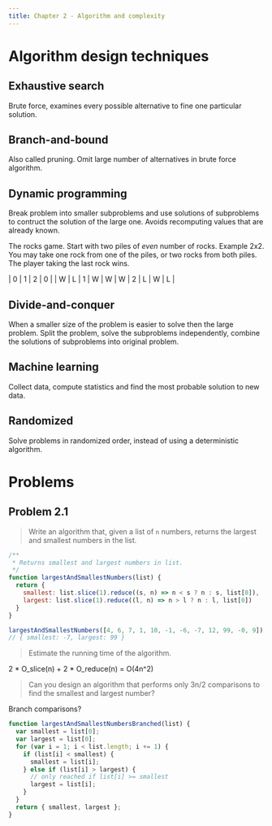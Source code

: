 ```yaml
---
title: Chapter 2 - Algorithm and complexity
---
```


# Algorithm design techniques

## Exhaustive search
Brute force, examines every possible alternative to fine one particular solution.

## Branch-and-bound
Also called pruning. Omit large number of alternatives in brute force algorithm.

## Dynamic programming
Break problem into smaller subproblems and use solutions of subproblems to contruct the solution of the large one. Avoids recomputing values that are already known.

The rocks game. Start with two piles of *even* number of rocks. Example 2x2. You may take one rock from one of the piles, or two rocks from both piles. The player taking the last rock wins.

  | 0 | 1 | 2 |
0 |   | W | L |
1 | W | W | W |
2 | L | W | L |

## Divide-and-conquer
When a smaller size of the problem is easier to solve then the large problem. Split the problem, solve the subproblems independently, combine the solutions of subproblems into original problem.

## Machine learning
Collect data, compute statistics and find the most probable solution to new data.

## Randomized
Solve problems in randomized order, instead of using a deterministic algorithm.

# Problems

## Problem 2.1
> Write an algorithm that, given a list of `n` numbers, returns the largest and smallest numbers in the list.

```js
/**
 * Returns smallest and largest numbers in list.
 */
function largestAndSmallestNumbers(list) {
  return {
    smallest: list.slice(1).reduce((s, n) => n < s ? n : s, list[0]),
    largest: list.slice(1).reduce((l, n) => n > l ? n : l, list[0])
  }
}

largestAndSmallestNumbers([4, 6, 7, 1, 10, -1, -6, -7, 12, 99, -0, 9])
// { smallest: -7, largest: 99 }
```

> Estimate the running time of the algorithm.

2 * O_slice(n) + 2 * O_reduce(n) = O(4n^2)

> Can you design an algorithm that performs only 3n/2 comparisons to find the smallest and largest number?

Branch comparisons?

```js
function largestAndSmallestNumbersBranched(list) {
  var smallest = list[0];
  var largest = list[0];
  for (var i = 1; i < list.length; i += 1) {
    if (list[i] < smallest) {
      smallest = list[i];
    } else if (list[i] > largest) {
      // only reached if list[i] >= smallest
      largest = list[i];
    }
  }
  return { smallest, largest };
}
```
